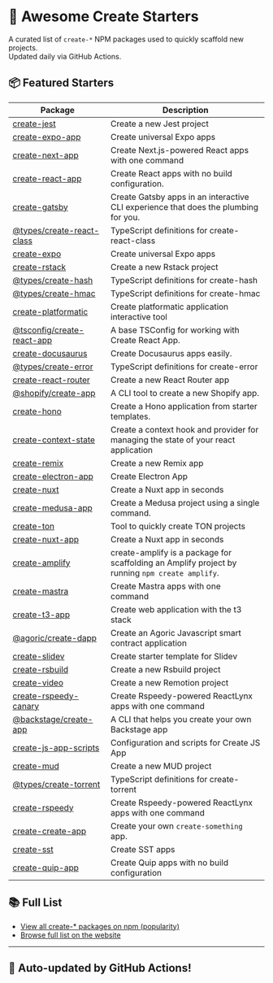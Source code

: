 # 🌱 Awesome Create Starters

A curated list of `create-*` NPM packages used to quickly scaffold new projects.  
Updated daily via GitHub Actions.

## 📦 Featured Starters

| Package | Description |
| ------- | ----------- |
| [create-jest](https://www.npmjs.com/package/create-jest) | Create a new Jest project |
| [create-expo-app](https://www.npmjs.com/package/create-expo-app) | Create universal Expo apps |
| [create-next-app](https://www.npmjs.com/package/create-next-app) | Create Next.js-powered React apps with one command |
| [create-react-app](https://www.npmjs.com/package/create-react-app) | Create React apps with no build configuration. |
| [create-gatsby](https://www.npmjs.com/package/create-gatsby) | Create Gatsby apps in an interactive CLI experience that does the plumbing for you. |
| [@types/create-react-class](https://www.npmjs.com/package/@types/create-react-class) | TypeScript definitions for create-react-class |
| [create-expo](https://www.npmjs.com/package/create-expo) | Create universal Expo apps |
| [create-rstack](https://www.npmjs.com/package/create-rstack) | Create a new Rstack project |
| [@types/create-hash](https://www.npmjs.com/package/@types/create-hash) | TypeScript definitions for create-hash |
| [@types/create-hmac](https://www.npmjs.com/package/@types/create-hmac) | TypeScript definitions for create-hmac |
| [create-platformatic](https://www.npmjs.com/package/create-platformatic) | Create platformatic application interactive tool |
| [@tsconfig/create-react-app](https://www.npmjs.com/package/@tsconfig/create-react-app) | A base TSConfig for working with Create React App. |
| [create-docusaurus](https://www.npmjs.com/package/create-docusaurus) | Create Docusaurus apps easily. |
| [@types/create-error](https://www.npmjs.com/package/@types/create-error) | TypeScript definitions for create-error |
| [create-react-router](https://www.npmjs.com/package/create-react-router) | Create a new React Router app |
| [@shopify/create-app](https://www.npmjs.com/package/@shopify/create-app) | A CLI tool to create a new Shopify app. |
| [create-hono](https://www.npmjs.com/package/create-hono) | Create a Hono application from starter templates. |
| [create-context-state](https://www.npmjs.com/package/create-context-state) | Create a context hook and provider for managing the state of your react application |
| [create-remix](https://www.npmjs.com/package/create-remix) | Create a new Remix app |
| [create-electron-app](https://www.npmjs.com/package/create-electron-app) | Create Electron App |
| [create-nuxt](https://www.npmjs.com/package/create-nuxt) | Create a Nuxt app in seconds |
| [create-medusa-app](https://www.npmjs.com/package/create-medusa-app) | Create a Medusa project using a single command. |
| [create-ton](https://www.npmjs.com/package/create-ton) | Tool to quickly create TON projects |
| [create-nuxt-app](https://www.npmjs.com/package/create-nuxt-app) | Create a Nuxt app in seconds |
| [create-amplify](https://www.npmjs.com/package/create-amplify) | create-amplify is a package for scaffolding an Amplify project by running `npm create amplify`. |
| [create-mastra](https://www.npmjs.com/package/create-mastra) | Create Mastra apps with one command |
| [create-t3-app](https://www.npmjs.com/package/create-t3-app) | Create web application with the t3 stack |
| [@agoric/create-dapp](https://www.npmjs.com/package/@agoric/create-dapp) | Create an Agoric Javascript smart contract application |
| [create-slidev](https://www.npmjs.com/package/create-slidev) | Create starter template for Slidev |
| [create-rsbuild](https://www.npmjs.com/package/create-rsbuild) | Create a new Rsbuild project |
| [create-video](https://www.npmjs.com/package/create-video) | Create a new Remotion project |
| [create-rspeedy-canary](https://www.npmjs.com/package/create-rspeedy-canary) | Create Rspeedy-powered ReactLynx apps with one command |
| [@backstage/create-app](https://www.npmjs.com/package/@backstage/create-app) | A CLI that helps you create your own Backstage app |
| [create-js-app-scripts](https://www.npmjs.com/package/create-js-app-scripts) | Configuration and scripts for Create JS App |
| [create-mud](https://www.npmjs.com/package/create-mud) | Create a new MUD project |
| [@types/create-torrent](https://www.npmjs.com/package/@types/create-torrent) | TypeScript definitions for create-torrent |
| [create-rspeedy](https://www.npmjs.com/package/create-rspeedy) | Create Rspeedy-powered ReactLynx apps with one command |
| [create-create-app](https://www.npmjs.com/package/create-create-app) | Create your own `create-something` app. |
| [create-sst](https://www.npmjs.com/package/create-sst) | Create SST apps |
| [create-quip-app](https://www.npmjs.com/package/create-quip-app) | Create Quip apps with no build configuration |

## 📚 Full List

- [View all create-* packages on npm (popularity)](https://www.npmjs.com/search?q=create-&ranking=popularity)
- [Browse full list on the website](https://project42da.github.io/awesome-create-starters/)

---

## 🤖 Auto-updated by GitHub Actions!
